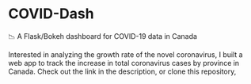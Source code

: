 # COVID-Dash
📉 A Flask/Bokeh dashboard for COVID-19 data in Canada

Interested in analyzing the growth rate of the novel coronavirus, I built a web app to track the increase in total coronavirus cases by province in Canada.
Check out the link in the description, or clone this repository, 
